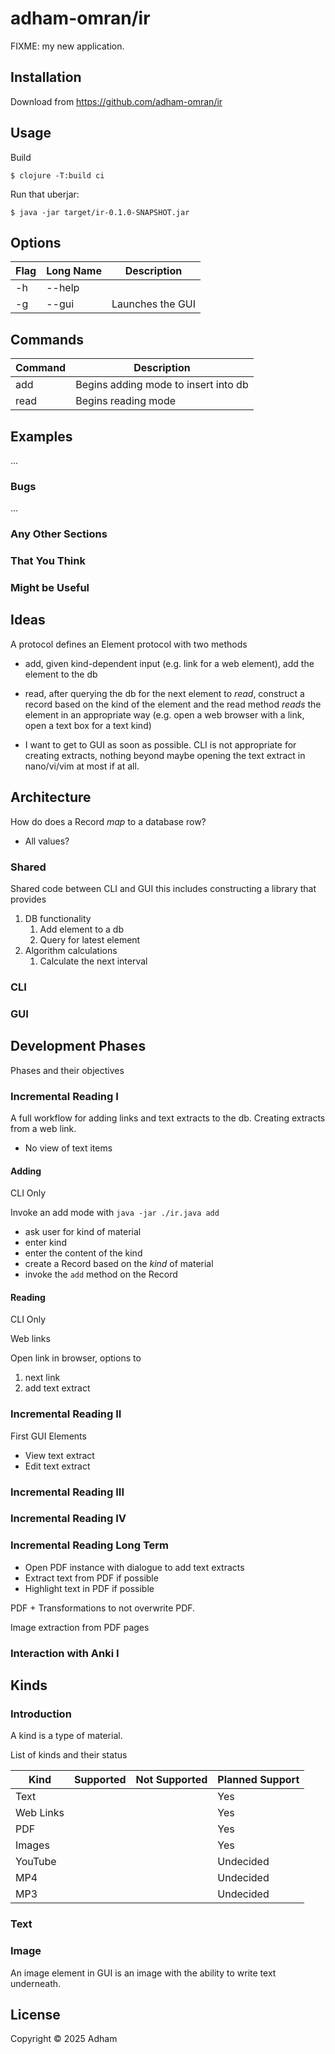 # adham-omran/ir

FIXME: my new application.

## Installation

Download from https://github.com/adham-omran/ir

## Usage

Build

    $ clojure -T:build ci

Run that uberjar:

    $ java -jar target/ir-0.1.0-SNAPSHOT.jar

## Options

| Flag | Long Name | Description      |
|------|-----------|------------------|
| -h   | --help    |                  |
| -g   | --gui     | Launches the GUI |


## Commands

| Command | Description                          |
|---------|--------------------------------------|
| add     | Begins adding mode to insert into db |
| read    | Begins reading mode                  |

## Examples

...

### Bugs

...

### Any Other Sections
### That You Think
### Might be Useful

## Ideas

A protocol defines an Element protocol with two methods
- add, given kind-dependent input (e.g. link for a web element), add the element
  to the db
- read, after querying the db for the next element to _read_, construct a record
  based on the kind of the element and the read method _reads_ the element in an
  appropriate way (e.g. open a web browser with a link, open a text box for a
  text kind)


- I want to get to GUI as soon as possible.  CLI is not appropriate for creating
  extracts, nothing beyond maybe opening the text extract in nano/vi/vim at most
  if at all.

## Architecture

How do does a Record _map_ to a database row?

- All values?

### Shared

Shared code between CLI and GUI this includes constructing a library that provides

1. DB functionality
   1. Add element to a db
   2. Query for latest element
2. Algorithm calculations
   1. Calculate the next interval

### CLI

### GUI

## Development Phases

Phases and their objectives

### Incremental Reading I

A full workflow for adding links and text extracts to the db.  Creating extracts
from a web link.

- No view of text items

#### Adding

CLI Only

Invoke an add mode with `java -jar ./ir.java add`

- ask user for kind of material
- enter kind
- enter the content of the kind
- create a Record based on the _kind_ of material
- invoke the `add` method on the Record

#### Reading

CLI Only

Web links

Open link in browser, options to
1. next link
2. add text extract

### Incremental Reading II

First GUI Elements

- View text extract
- Edit text extract

### Incremental Reading III

### Incremental Reading IV

### Incremental Reading Long Term

- Open PDF instance with dialogue to add text extracts
- Extract text from PDF if possible
- Highlight text in PDF if possible

PDF + Transformations to not overwrite PDF.

Image extraction from PDF pages

### Interaction with Anki I


## Kinds

### Introduction

A kind is a type of material.

List of kinds and their status

| Kind      | Supported | Not Supported | Planned Support |
|-----------|-----------|---------------|-----------------|
| Text      |           |               | Yes             |
| Web Links |           |               | Yes             |
| PDF       |           |               | Yes             |
| Images    |           |               | Yes             |
| YouTube   |           |               | Undecided       |
| MP4       |           |               | Undecided       |
| MP3       |           |               | Undecided       |

### Text


### Image

An image element in GUI is an image with the ability to write text underneath.

## License

Copyright © 2025 Adham

<!-- Local Variables: -->
<!-- jinx-local-words: "Anki" -->
<!-- End: -->
